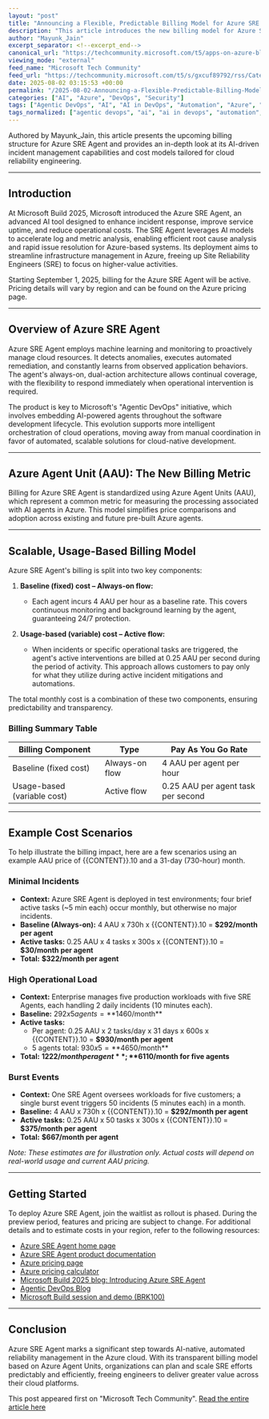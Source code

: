 ```yaml
---
layout: "post"
title: "Announcing a Flexible, Predictable Billing Model for Azure SRE Agent"
description: "This article introduces the new billing model for Azure SRE Agent, an AI-powered tool in Azure for incident management and reliability. It details the Azure Agent Unit (AAU) pricing metric, baseline and usage-based billing components, and provides example cost scenarios, supporting SREs and DevOps in streamlining operations."
author: "Mayunk_Jain"
excerpt_separator: <!--excerpt_end-->
canonical_url: "https://techcommunity.microsoft.com/t5/apps-on-azure-blog/announcing-a-flexible-predictable-billing-model-for-azure-sre/ba-p/4427270"
viewing_mode: "external"
feed_name: "Microsoft Tech Community"
feed_url: "https://techcommunity.microsoft.com/t5/s/gxcuf89792/rss/Category?category.id=Azure"
date: 2025-08-02 03:15:53 +00:00
permalink: "/2025-08-02-Announcing-a-Flexible-Predictable-Billing-Model-for-Azure-SRE-Agent.html"
categories: ["AI", "Azure", "DevOps", "Security"]
tags: ["Agentic DevOps", "AI", "AI in DevOps", "Automation", "Azure", "Azure Agent Unit", "Azure SRE Agent", "Billing Model", "Cloud Operations", "Community", "Cost Scenarios", "DevOps", "Incident Response", "Machine Learning", "Predictable Pricing", "Security", "Site Reliability Engineering"]
tags_normalized: ["agentic devops", "ai", "ai in devops", "automation", "azure", "azure agent unit", "azure sre agent", "billing model", "cloud operations", "community", "cost scenarios", "devops", "incident response", "machine learning", "predictable pricing", "security", "site reliability engineering"]
---
```


Authored by Mayunk_Jain, this article presents the upcoming billing structure for Azure SRE Agent and provides an in-depth look at its AI-driven incident management capabilities and cost models tailored for cloud reliability engineering.<!--excerpt_end-->

---

## Introduction

At Microsoft Build 2025, Microsoft introduced the Azure SRE Agent, an advanced AI tool designed to enhance incident response, improve service uptime, and reduce operational costs. The SRE Agent leverages AI models to accelerate log and metric analysis, enabling efficient root cause analysis and rapid issue resolution for Azure-based systems. Its deployment aims to streamline infrastructure management in Azure, freeing up Site Reliability Engineers (SRE) to focus on higher-value activities.

Starting September 1, 2025, billing for the Azure SRE Agent will be active. Pricing details will vary by region and can be found on the Azure pricing page.

---

## Overview of Azure SRE Agent

Azure SRE Agent employs machine learning and monitoring to proactively manage cloud resources. It detects anomalies, executes automated remediation, and constantly learns from observed application behaviors. The agent's always-on, dual-action architecture allows continual coverage, with the flexibility to respond immediately when operational intervention is required.

The product is key to Microsoft's "Agentic DevOps" initiative, which involves embedding AI-powered agents throughout the software development lifecycle. This evolution supports more intelligent orchestration of cloud operations, moving away from manual coordination in favor of automated, scalable solutions for cloud-native development.

---

## Azure Agent Unit (AAU): The New Billing Metric

Billing for Azure SRE Agent is standardized using Azure Agent Units (AAU), which represent a common metric for measuring the processing associated with AI agents in Azure. This model simplifies price comparisons and adoption across existing and future pre-built Azure agents.

---

## Scalable, Usage-Based Billing Model

Azure SRE Agent's billing is split into two key components:

1. **Baseline (fixed) cost – Always-on flow:**
   - Each agent incurs 4 AAU per hour as a baseline rate. This covers continuous monitoring and background learning by the agent, guaranteeing 24/7 protection.

2. **Usage-based (variable) cost – Active flow:**
   - When incidents or specific operational tasks are triggered, the agent's active interventions are billed at 0.25 AAU per second during the period of activity. This approach allows customers to pay only for what they utilize during active incident mitigations and automations.

The total monthly cost is a combination of these two components, ensuring predictability and transparency.

### Billing Summary Table

| Billing Component              | Type               | Pay As You Go Rate                           |
|-------------------------------|--------------------|----------------------------------------------|
| Baseline (fixed cost)         | Always-on flow     | 4 AAU per agent per hour                     |
| Usage-based (variable cost)   | Active flow        | 0.25 AAU per agent task per second           |

---

## Example Cost Scenarios

To help illustrate the billing impact, here are a few scenarios using an example AAU price of {{CONTENT}}.10 and a 31-day (730-hour) month.

### Minimal Incidents

- **Context:** Azure SRE Agent is deployed in test environments; four brief active tasks (~5 min each) occur monthly, but otherwise no major incidents.
- **Baseline (Always-on):** 4 AAU x 730h x {{CONTENT}}.10 = **$292/month per agent**
- **Active tasks:** 0.25 AAU x 4 tasks x 300s x {{CONTENT}}.10 = **$30/month per agent**
- **Total:** **$322/month per agent**

### High Operational Load

- **Context:** Enterprise manages five production workloads with five SRE Agents, each handling 2 daily incidents (10 minutes each).
- **Baseline:** $292 x 5 agents = **$1460/month**
- **Active tasks:**
  - Per agent: 0.25 AAU x 2 tasks/day x 31 days x 600s x {{CONTENT}}.10 = **$930/month per agent**
  - 5 agents total: $930 x 5 = **$4650/month**
- **Total:** **$1222/month per agent**; **$6110/month for five agents**

### Burst Events

- **Context:** One SRE Agent oversees workloads for five customers; a single burst event triggers 50 incidents (5 minutes each) in a month.
- **Baseline:** 4 AAU x 730h x {{CONTENT}}.10 = **$292/month per agent**
- **Active tasks:** 0.25 AAU x 50 tasks x 300s x {{CONTENT}}.10 = **$375/month per agent**
- **Total:** **$667/month per agent**

*Note: These estimates are for illustration only. Actual costs will depend on real-world usage and current AAU pricing.*

---

## Getting Started

To deploy Azure SRE Agent, join the waitlist as rollout is phased. During the preview period, features and pricing are subject to change. For additional details and to estimate costs in your region, refer to the following resources:

- [Azure SRE Agent home page](https://aka.ms/home/sreagent)
- [Azure SRE Agent product documentation](https://aka.ms/sreagent/docs)
- [Azure pricing page](https://aka.ms/sreagent/pricing)
- [Azure pricing calculator](https://aka.ms/sreagent/pricing/calc)
- [Microsoft Build 2025 blog: Introducing Azure SRE Agent](https://aka.ms/Build25/blog/SREAgent)
- [Agentic DevOps Blog](https://aka.ms/Build25/HeroBlog/agenticDevOps)
- [Microsoft Build session and demo (BRK100)](https://build.microsoft.com/en-US/sessions/BRK100?source=sessions)

---

## Conclusion

Azure SRE Agent marks a significant step towards AI-native, automated reliability management in the Azure cloud. With its transparent billing model based on Azure Agent Units, organizations can plan and scale SRE efforts predictably and efficiently, freeing engineers to deliver greater value across their cloud platforms.

This post appeared first on "Microsoft Tech Community". [Read the entire article here](https://techcommunity.microsoft.com/t5/apps-on-azure-blog/announcing-a-flexible-predictable-billing-model-for-azure-sre/ba-p/4427270)
